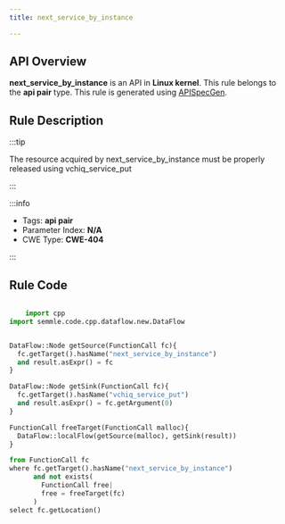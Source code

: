 ```yaml
---
title: next_service_by_instance

---
```



## API Overview
**next_service_by_instance** is an API in **Linux kernel**. This rule belongs to the **api pair** type. This rule is generated using [APISpecGen](../../tools/APISpecGen).
## Rule Description

:::tip

The resource acquired by next_service_by_instance must be properly released using vchiq_service_put

:::

:::info

- Tags: **api pair**
- Parameter Index: **N/A**
- CWE Type: **CWE-404**

:::

## Rule Code
```python

    import cpp
import semmle.code.cpp.dataflow.new.DataFlow


DataFlow::Node getSource(FunctionCall fc){
  fc.getTarget().hasName("next_service_by_instance")
  and result.asExpr() = fc
}

DataFlow::Node getSink(FunctionCall fc){
  fc.getTarget().hasName("vchiq_service_put")
  and result.asExpr() = fc.getArgument(0)
}

FunctionCall freeTarget(FunctionCall malloc){
  DataFlow::localFlow(getSource(malloc), getSink(result))
}

from FunctionCall fc
where fc.getTarget().hasName("next_service_by_instance")
      and not exists(
        FunctionCall free| 
        free = freeTarget(fc)
      )
select fc.getLocation()

    
```